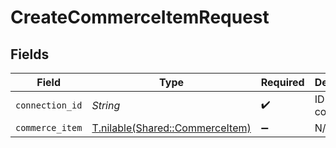 # CreateCommerceItemRequest


## Fields

| Field                                                                  | Type                                                                   | Required                                                               | Description                                                            |
| ---------------------------------------------------------------------- | ---------------------------------------------------------------------- | ---------------------------------------------------------------------- | ---------------------------------------------------------------------- |
| `connection_id`                                                        | *String*                                                               | :heavy_check_mark:                                                     | ID of the connection                                                   |
| `commerce_item`                                                        | [T.nilable(Shared::CommerceItem)](../../models/shared/commerceitem.md) | :heavy_minus_sign:                                                     | N/A                                                                    |